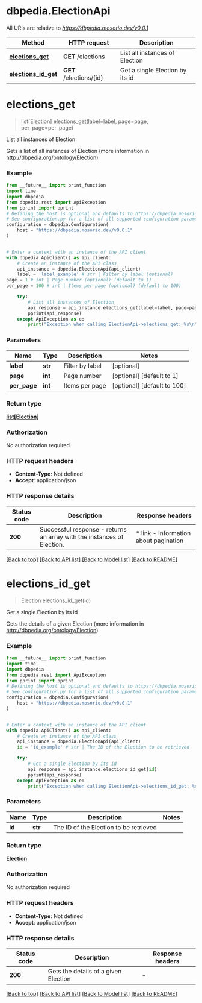 # dbpedia.ElectionApi

All URIs are relative to *https://dbpedia.mosorio.dev/v0.0.1*

Method | HTTP request | Description
------------- | ------------- | -------------
[**elections_get**](ElectionApi.md#elections_get) | **GET** /elections | List all instances of Election
[**elections_id_get**](ElectionApi.md#elections_id_get) | **GET** /elections/{id} | Get a single Election by its id


# **elections_get**
> list[Election] elections_get(label=label, page=page, per_page=per_page)

List all instances of Election

Gets a list of all instances of Election (more information in http://dbpedia.org/ontology/Election)

### Example

```python
from __future__ import print_function
import time
import dbpedia
from dbpedia.rest import ApiException
from pprint import pprint
# Defining the host is optional and defaults to https://dbpedia.mosorio.dev/v0.0.1
# See configuration.py for a list of all supported configuration parameters.
configuration = dbpedia.Configuration(
    host = "https://dbpedia.mosorio.dev/v0.0.1"
)


# Enter a context with an instance of the API client
with dbpedia.ApiClient() as api_client:
    # Create an instance of the API class
    api_instance = dbpedia.ElectionApi(api_client)
    label = 'label_example' # str | Filter by label (optional)
page = 1 # int | Page number (optional) (default to 1)
per_page = 100 # int | Items per page (optional) (default to 100)

    try:
        # List all instances of Election
        api_response = api_instance.elections_get(label=label, page=page, per_page=per_page)
        pprint(api_response)
    except ApiException as e:
        print("Exception when calling ElectionApi->elections_get: %s\n" % e)
```

### Parameters

Name | Type | Description  | Notes
------------- | ------------- | ------------- | -------------
 **label** | **str**| Filter by label | [optional] 
 **page** | **int**| Page number | [optional] [default to 1]
 **per_page** | **int**| Items per page | [optional] [default to 100]

### Return type

[**list[Election]**](Election.md)

### Authorization

No authorization required

### HTTP request headers

 - **Content-Type**: Not defined
 - **Accept**: application/json

### HTTP response details
| Status code | Description | Response headers |
|-------------|-------------|------------------|
**200** | Successful response - returns an array with the instances of Election. |  * link - Information about pagination <br>  |

[[Back to top]](#) [[Back to API list]](../README.md#documentation-for-api-endpoints) [[Back to Model list]](../README.md#documentation-for-models) [[Back to README]](../README.md)

# **elections_id_get**
> Election elections_id_get(id)

Get a single Election by its id

Gets the details of a given Election (more information in http://dbpedia.org/ontology/Election)

### Example

```python
from __future__ import print_function
import time
import dbpedia
from dbpedia.rest import ApiException
from pprint import pprint
# Defining the host is optional and defaults to https://dbpedia.mosorio.dev/v0.0.1
# See configuration.py for a list of all supported configuration parameters.
configuration = dbpedia.Configuration(
    host = "https://dbpedia.mosorio.dev/v0.0.1"
)


# Enter a context with an instance of the API client
with dbpedia.ApiClient() as api_client:
    # Create an instance of the API class
    api_instance = dbpedia.ElectionApi(api_client)
    id = 'id_example' # str | The ID of the Election to be retrieved

    try:
        # Get a single Election by its id
        api_response = api_instance.elections_id_get(id)
        pprint(api_response)
    except ApiException as e:
        print("Exception when calling ElectionApi->elections_id_get: %s\n" % e)
```

### Parameters

Name | Type | Description  | Notes
------------- | ------------- | ------------- | -------------
 **id** | **str**| The ID of the Election to be retrieved | 

### Return type

[**Election**](Election.md)

### Authorization

No authorization required

### HTTP request headers

 - **Content-Type**: Not defined
 - **Accept**: application/json

### HTTP response details
| Status code | Description | Response headers |
|-------------|-------------|------------------|
**200** | Gets the details of a given Election |  -  |

[[Back to top]](#) [[Back to API list]](../README.md#documentation-for-api-endpoints) [[Back to Model list]](../README.md#documentation-for-models) [[Back to README]](../README.md)


